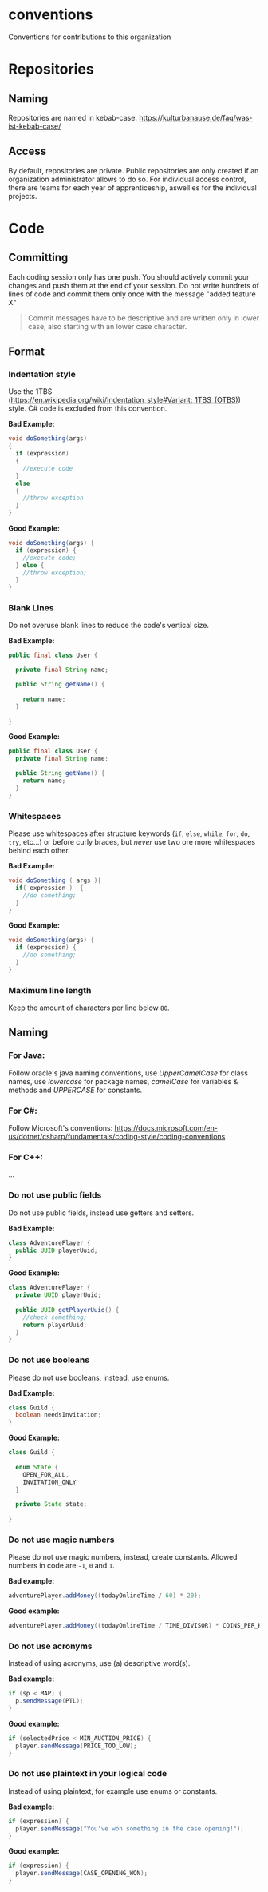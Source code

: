 # conventions
Conventions for contributions to this organization

# Repositories

## Naming

Repositories are named in kebab-case. https://kulturbanause.de/faq/was-ist-kebab-case/

## Access

By default, repositories are private. Public repositories are only created if an organization administrator allows to do so.
For individual access control, there are teams for each year of apprenticeship, aswell es for the individual projects. 

# Code

## Committing

Each coding session only has one push. You should actively commit your changes and push them at the end of your session. Do not write hundrets of lines of code and commit them only once with the message "added feature X"

> Commit messages have to be descriptive and are written only in lower case, also starting with an lower case character.

## Format

### Indentation style

Use the 1TBS (https://en.wikipedia.org/wiki/Indentation_style#Variant:_1TBS_(OTBS)) style.
C# code is excluded from this convention.

**Bad Example:**

```java
void doSomething(args) 
{
  if (expression) 
  {
    //execute code
  }
  else 
  {
    //throw exception
  }
}
```

**Good Example:**

```java
void doSomething(args) {
  if (expression) {
    //execute code;
  } else {
    //throw exception;
  }
}
```

### Blank Lines
Do not overuse blank lines to reduce the code's vertical size.

**Bad Example:**

```java
public final class User {

  private final String name;

  public String getName() {
    
    return name;
  }
  
}
```

**Good Example:**

```java
public final class User {
  private final String name;

  public String getName() {
    return name;
  }
}
```

### Whitespaces

Please use whitespaces after structure keywords (`if`, `else`, `while`, `for`, `do`, `try`, etc...) or before curly braces, but *never* use two ore more whitespaces behind each other.

**Bad Example:**

```java
void doSomething ( args ){
  if( expression )  {
    //do something;
  }
}
```

**Good Example:**

```java
void doSomething(args) {
  if (expression) {
    //do something;
  }
}
```

### Maximum line length
Keep the amount of characters per line below `80`.

## Naming

### For Java:

Follow oracle's java naming conventions, use *UpperCamelCase* for class names, use *lowercase* for package names, *camelCase* for variables & methods and *UPPERCASE* for constants.

### For C#:

Follow Microsoft's conventions: https://docs.microsoft.com/en-us/dotnet/csharp/fundamentals/coding-style/coding-conventions

### For C++:

...

### Do not use public fields

Do not use public fields, instead use getters and setters.

**Bad Example:**

```java
class AdventurePlayer {
  public UUID playerUuid;
}
```

**Good Example:**

```java
class AdventurePlayer {
  private UUID playerUuid;
  
  public UUID getPlayerUuid() {
    //check something;
    return playerUuid;
  }
}
```

### Do not use booleans

Please do not use booleans, instead, use enums.

**Bad Example:**

```java
class Guild {
  boolean needsInvitation;
}
```

**Good Example:**

```java
class Guild {
  
  enum State {
    OPEN_FOR_ALL,
    INVITATION_ONLY
  }
  
  private State state;
  
}
```

### Do not use magic numbers

Please do not use magic numbers, instead, create constants. Allowed numbers in code are `-1`, `0` and `1`.

**Bad example:**

```java
adventurePlayer.addMoney((todayOnlineTime / 60) * 20);
```

**Good example:**

```java
adventurePlayer.addMoney((todayOnlineTime / TIME_DIVISOR) * COINS_PER_HOUR);
```

### Do not use acronyms

Instead of using acronyms, use (a) descriptive word(s).

**Bad example:**

```java
if (sp < MAP) {
  p.sendMessage(PTL);
}
```

**Good example:**

```java
if (selectedPrice < MIN_AUCTION_PRICE) {
  player.sendMessage(PRICE_TOO_LOW);
}
```

### Do not use plaintext in your logical code

Instead of using plaintext, for example use enums or constants.

**Bad example:**

```java
if (expression) {
  player.sendMessage("You've won something in the case opening!");
}
```

**Good example:**

```java
if (expression) {
  player.sendMessage(CASE_OPENING_WON);
}
```
